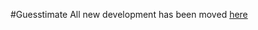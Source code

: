 #Guesstimate
All new development has been moved [here](https://github.com/getguesstimate/guesstimate-app)

